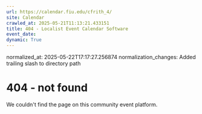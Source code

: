 ```yaml
---
url: https://calendar.fiu.edu/cfrith_4/
site: Calendar
crawled_at: 2025-05-21T11:13:21.433151
title: 404 - Localist Event Calendar Software
event_date: 
dynamic: True
---
```

normalized_at: 2025-05-22T17:17:27.256874
normalization_changes: Added trailing slash to directory path

# 404 - not found
We couldn't find the page on this community event platform.
